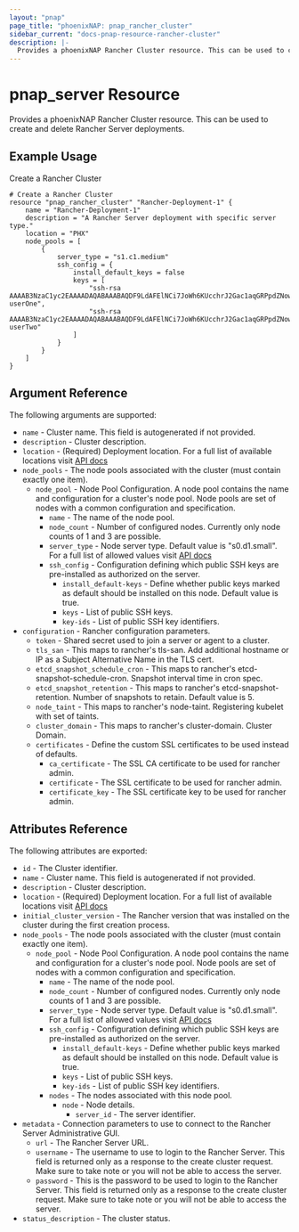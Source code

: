 ```yaml
---
layout: "pnap"
page_title: "phoenixNAP: pnap_rancher_cluster"
sidebar_current: "docs-pnap-resource-rancher-cluster"
description: |-
  Provides a phoenixNAP Rancher Cluster resource. This can be used to create and delete Rancher Server deployments.
---
```


# pnap_server Resource

Provides a phoenixNAP Rancher Cluster resource. This can be used to create and delete Rancher Server deployments.



## Example Usage

Create a Rancher Cluster

```hcl
# Create a Rancher Cluster
resource "pnap_rancher_cluster" "Rancher-Deployment-1" {
    name = "Rancher-Deployment-1"
    description = "A Rancher Server deployment with specific server type."
    location = "PHX"
    node_pools = [
        {
            server_type = "s1.c1.medium"
            ssh_config = {
                install_default_keys = false
                keys = [
                    "ssh-rsa AAAAB3NzaC1yc2EAAAADAQABAAABAQDF9LdAFElNCi7JoWh6KUcchrJ2Gac1aqGRPpdZNowObpRtmiRCecAMb7bUgNAaNfcmwiQi7tos9TlnFgprIcfMWb8MSs3ABYHmBgqEEt3RWYf0fAc9CsIpJdMCUG28TPGTlRXCEUVNKgLMdcseAlJoGp1CgbHWIN65fB3he3kAZcfpPn5mapV0tsl2p+ZyuAGRYdn5dJv2RZDHUZBkOeUobwsij+weHCKAFmKQKtCP7ybgVHaQjAPrj8MGnk1jBbjDt5ws+Be+9JNjQJee9zCKbAOsIo3i+GcUIkrw5jxPU/RTGlWBcemPaKHdciSzGcjWboapzIy49qypQhZe1U75 userOne",
                    "ssh-rsa AAAAB3NzaC1yc2EAAAADAQABAAABAQDF9LdAFElNCi7JoWh6KUcchrJ2Gac1aqGRPpdZNowObpRtmiRCecAMb7bUgNAaNfcmwiQi7tos9TlnFgprIcfMWb8MSs3ABYHmBgqEEt3RWYf0fAc9CsIpJdMCUG28TPGTlRXCEUVNKgLMdcseAlJoGp1CgbHWIN65fB3he3kAZcfpPn5mapV0tsl2p+ZyuAGRYdn5dJv2RZDHUZBkOeUobwsij+weHCKAFmKQKtCP7ybgVHaQjAPrj8MGnk1jBbjDt5ws+Be+9JNjQJee9zCKbAOsIo3i+GcUIkrw5jxPU/RTGlWBcemPaKHdciSzGcjWboapzIy49qypQhZe1U75 userTwo"
                ]
            }
        }        
    ]    
}
```

## Argument Reference

The following arguments are supported:

* `name` - Cluster name. This field is autogenerated if not provided.
* `description` - Cluster description.
* `location` - (Required) Deployment location. For a full list of available locations visit [API docs](https://developers.phoenixnap.com/docs/rancher/1)
* `node_pools` - The node pools associated with the cluster (must contain exactly one item).
    * `node_pool` - Node Pool Configuration. A node pool contains the name and configuration for a cluster's node pool. Node pools are set of nodes with a common configuration and specification.
        * `name` - The name of the node pool.
        * `node_count` - Number of configured nodes. Currently only node counts of 1 and 3 are possible.
        * `server_type` - Node server type. Default value is "s0.d1.small". For a full list of allowed values visit [API docs](https://developers.phoenixnap.com/docs/rancher/1)
        * `ssh_config` - Configuration defining which public SSH keys are pre-installed as authorized on the server.
            * `install_default-keys` - Define whether public keys marked as default should be installed on this node. Default value is true.
            * `keys` - List of public SSH keys.
            * `key-ids` - List of public SSH key identifiers.
* `configuration` - Rancher configuration parameters.
    * `token` - Shared secret used to join a server or agent to a cluster.
    * `tls_san` - This maps to rancher's tls-san. Add additional hostname or IP as a Subject Alternative Name in the TLS cert.
    * `etcd_snapshot_schedule_cron` - This maps to rancher's etcd-snapshot-schedule-cron. Snapshot interval time in cron spec.
    * `etcd_snapshot_retention` - This maps to rancher's etcd-snapshot-retention. Number of snapshots to retain. Default value is 5.
    * `node_taint` - This maps to rancher's node-taint. Registering kubelet with set of taints.
    * `cluster_domain` - This maps to rancher's cluster-domain. Cluster Domain.
    * `certificates` - Define the custom SSL certificates to be used instead of defaults.
        * `ca_certificate` - The SSL CA certificate to be used for rancher admin.
        * `certificate` - The SSL certificate to be used for rancher admin.
        * `certificate_key` - The SSL certificate key to be used for rancher admin.


## Attributes Reference

The following attributes are exported:

* `id` - The Cluster identifier.
* `name` - Cluster name. This field is autogenerated if not provided.
* `description` - Cluster description.
* `location` - (Required) Deployment location. For a full list of available locations visit [API docs](https://developers.phoenixnap.com/docs/rancher/1)
* `initial_cluster_version` - The Rancher version that was installed on the cluster during the first creation process.
* `node_pools` - The node pools associated with the cluster (must contain exactly one item).
    * `node_pool` - Node Pool Configuration. A node pool contains the name and configuration for a cluster's node pool. Node pools are set of nodes with a common configuration and specification.
        * `name` - The name of the node pool.
        * `node_count` - Number of configured nodes. Currently only node counts of 1 and 3 are possible.
        * `server_type` - Node server type. Default value is "s0.d1.small". For a full list of allowed values visit [API docs](https://developers.phoenixnap.com/docs/rancher/1)
        * `ssh_config` - Configuration defining which public SSH keys are pre-installed as authorized on the server.
            * `install_default-keys` - Define whether public keys marked as default should be installed on this node. Default value is true.
            * `keys` - List of public SSH keys.
            * `key-ids` - List of public SSH key identifiers.
        * `nodes` - The nodes associated with this node pool.
            * `node` - Node details.
                * `server_id` - The server identifier.
* `metadata` - Connection parameters to use to connect to the Rancher Server Administrative GUI.
    * `url` - The Rancher Server URL.
    * `username` - The username to use to login to the Rancher Server. This field is returned only as a response to the create cluster request. Make sure to take note or you will not be able to access the server.
    * `password` - This is the password to be used to login to the Rancher Server. This field is returned only as a response to the create cluster request. Make sure to take note or you will not be able to access the server.
* `status_description` - The cluster status.
